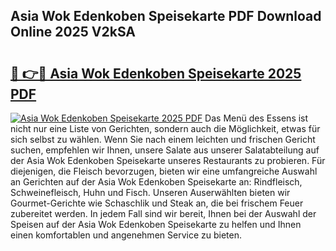 ## Asia Wok Edenkoben Speisekarte PDF Download Online 2025 V2kSA

# <h2><a href="http://gc5y62.nevu.top/?p=Asia+Wok+Edenkoben+Speisekarte">🔗 👉🔴 Asia Wok Edenkoben Speisekarte 2025 PDF</a></h2>

[![Asia Wok Edenkoben Speisekarte 2025 PDF](https://i.imgur.com/dBaPXMq.png)](http://gc5y62.nevu.top/?p=Asia+Wok+Edenkoben+Speisekarte)
Das Menü des Essens ist nicht nur eine Liste von Gerichten, sondern auch die Möglichkeit, etwas für sich selbst zu wählen. Wenn Sie nach einem leichten und frischen Gericht suchen, empfehlen wir Ihnen, unsere Salate aus unserer Salatabteilung auf der Asia Wok Edenkoben Speisekarte unseres Restaurants zu probieren. Für diejenigen, die Fleisch bevorzugen, bieten wir eine umfangreiche Auswahl an Gerichten auf der Asia Wok Edenkoben Speisekarte an: Rindfleisch, Schweinefleisch, Huhn und Fisch. Unseren Auserwählten bieten wir Gourmet-Gerichte wie Schaschlik und Steak an, die bei frischem Feuer zubereitet werden. In jedem Fall sind wir bereit, Ihnen bei der Auswahl der Speisen auf der Asia Wok Edenkoben Speisekarte zu helfen und Ihnen einen komfortablen und angenehmen Service zu bieten.

